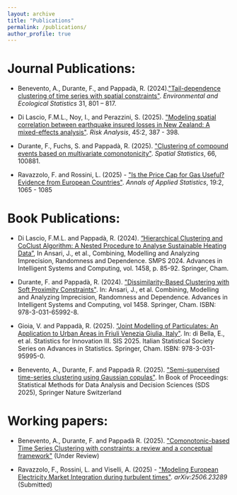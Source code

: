 ```yaml
---
layout: archive
title: "Publications"
permalink: /publications/
author_profile: true
---
```


Journal Publications:
======
* Benevento, A., Durante, F., and Pappadà, R. (2024).["Tail-dependence clustering of time series with spatial constraints"](https://link.springer.com/article/10.1007/s10651-024-00626-6). _Environmental and Ecological Statistics_ 31, 801 – 817.

* Di Lascio, F.M.L., Noy, I., and Perazzini, S. (2025). ["Modeling spatial correlation between earthquake insured losses in New Zealand: A mixed-effects analysis"](https://onlinelibrary.wiley.com/doi/10.1111/risa.16638?af=R). _Risk Analysis_, 45:2, 387 - 398.

* Durante, F., Fuchs, S. and Pappadà, R. (2025). ["Clustering of compound events based on multivariate comonotonicity"](https://www.sciencedirect.com/science/article/pii/S221167532500003X). _Spatial Statistics_, 66, 100881.

* Ravazzolo, F. and Rossini, L. (2025) - ["Is the Price Cap for Gas Useful? Evidence from European Countries"](https://projecteuclid.org/journals/annals-of-applied-statistics/volume-19/issue-2/Is-the-price-cap-for-gas-useful-Evidence-from-European/10.1214/25-AOAS2016.short). _Annals of Applied Statistics_, 19:2, 1065 - 1085


Book Publications:
======
* Di Lascio, F.M.L. and Pappadà, R. (2024). [“Hierarchical Clustering and CoClust Algorithm: A Nested Procedure to Analyse Sustainable Heating Data”](https://link.springer.com/chapter/10.1007/978-3-031-65993-5_10=), In Ansari, J., et al., Combining, Modelling and Analyzing Imprecision, Randomness and Dependence. SMPS 2024. Advances in Intelligent Systems and Computing, vol. 1458, p. 85-92. Springer, Cham.

* Durante, F. and Pappadà, R. (2024). ["Dissimilarity-Based Clustering with Soft Proximity Constraints"](https://link.springer.com/chapter/10.1007/978-3-031-65993-5_14). In: Ansari, J., et al. Combining, Modelling and Analyzing Imprecision, Randomness and Dependence. Advances in Intelligent Systems and Computing, vol 1458. Springer, Cham. ISBN: 978-3-031-65992-8.

* Gioia, V. and Pappadà, R. (2025). ["Joint Modelling of Particulates: An Application to Urban Areas in Friuli Venezia Giulia, Italy"](https://link.springer.com/chapter/10.1007/978-3-031-95995-0_54). In: di Bella, E., et al. Statistics for Innovation III. SIS 2025. Italian Statistical Society Series on Advances in Statistics. Springer, Cham. ISBN: 978-3-031-95995-0.
 
* Benevento, A., Durante, F. and Pappadà R. (2025). ["Semi-supervised time-series clustering using Gaussian copulas"](). In Book of Proceedings: Statistical Methods for Data Analysis and Decision Sciences (SDS 2025), Springer Nature Switzerland

Working papers:
======
* Benevento, A., Durante, F. and Pappadà R. (2025). ["Comonotonic-based Time Series Clustering with constraints: a review and a conceptual framework"]() (Under Review)

* Ravazzolo, F., Rossini, L. and Viselli, A. (2025) - ["Modeling European Electricity Market Integration during turbulent times"](https://arxiv.org/abs/2506.23289). _arXiv:2506.23289_ (Submitted)



